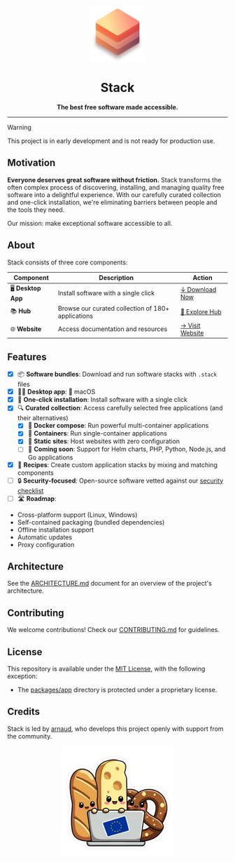 <div align="center">

![App icon](./packages/website/public/128x128.png)

# Stack

**The best free software made accessible.**

</div>

---

> [!WARNING]
> This project is in early development and is not ready for production use.

## Motivation

**Everyone deserves great software without friction.** Stack transforms the often complex process of discovering, installing, and managing quality free software into a delightful experience. With our carefully curated collection and one-click installation, we're eliminating barriers between people and the tools they need.

Our mission: make exceptional software accessible to all.

## About

Stack consists of three core components:

| Component          | Description                                        | Action                                        |
| ------------------ | -------------------------------------------------- | --------------------------------------------- |
| 🖥️ **Desktop App** | Install software with a single click               | [↓ Download Now](https://stack.lol/download/) |
| 📚 **Hub**         | Browse our curated collection of 180+ applications | [👀 Explore Hub](/hub/)                       |
| 🌐 **Website**     | Access documentation and resources                 | [→ Visit Website](https://stack.lol)          |

## Features

- [x] 📦 **Software bundles**: Download and run software stacks with `.stack` files
- [x] 👨‍💻 **Desktop app**:  macOS
- [x] 🚀 **One-click installation**: Install software with a single click
- [x] 🔍 **Curated collection**: Access carefully selected free applications (and their alternatives)
  - [x] 🐳 **Docker compose**: Run powerful multi-container applications
  - [x] 🐳 **Containers**: Run single-container applications
  - [x] 📄 **Static sites**: Host websites with zero configuration
  - [ ] 🌱 **Coming soon**: Support for Helm charts, PHP, Python, Node.js, and Go applications
- [x] 🥧 **Recipes**: Create custom application stacks by mixing and matching components
- [ ] 🔒 **Security-focused**: Open-source software vetted against our [security checklist](./ARCHITECTURE.md#security)
- [ ] 🛣 **Roadmap**:
- Cross-platform support (Linux, Windows)
- Self-contained packaging (bundled dependencies)
- Offline installation support
- Automatic updates
- Proxy configuration

## Architecture

See the [ARCHITECTURE.md](./ARCHITECTURE.md) document for an overview of the project's architecture.

## Contributing

We welcome contributions! Check our [CONTRIBUTING.md](./CONTRIBUTING.md) for guidelines.

## License

This repository is available under the [MIT License](./LICENSE_MIT), with the following exception:

- The [packages/app](packages/app) directory is protected under a proprietary license.

## Credits

Stack is led by [arnaud](https://github.com/arnaud), who develops this project openly with support from the community.

<p align="center">
  <img alt="Europe loves Open source" src="./docs/assets/europe_opensource.png" width="50%"/>
</p>
